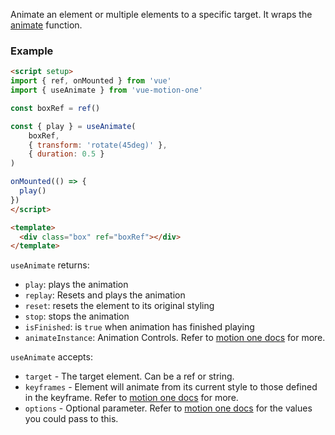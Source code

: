 Animate an element or multiple elements to a specific target. It wraps the [animate](https://motion.dev/dom/animate) function.

### Example

```html
<script setup>
import { ref, onMounted } from 'vue'
import { useAnimate } from 'vue-motion-one'

const boxRef = ref()

const { play } = useAnimate(
    boxRef,
    { transform: 'rotate(45deg)' },
    { duration: 0.5 }
)

onMounted(() => {
  play()
})
</script>

<template>
  <div class="box" ref="boxRef"></div>
</template>
```

`useAnimate` returns:

-   `play`: plays the animation
-   `replay`: Resets and plays the animation
-   `reset`: resets the element to its original styling
-   `stop`: stops the animation
-   `isFinished`: is `true` when animation has finished playing
-   `animateInstance`: Animation Controls. Refer to [motion one docs](https://motion.dev/dom/controls) for more.

`useAnimate` accepts:

-   `target` - The target element. Can be a ref or string.
-   `keyframes` - Element will animate from its current style to those defined in the keyframe. Refer to [motion one docs](https://motion.dev/dom/animate#keyframes) for more.
-   `options` - Optional parameter. Refer to [motion one docs](https://motion.dev/dom/animate#options) for the values you could pass to this.
